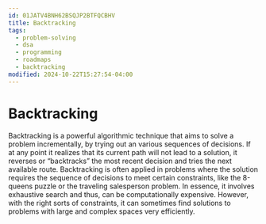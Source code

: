 ```yaml
---
id: 01JATV4BNH62BSQJP2BTFQCBHV
title: Backtracking
tags:
  - problem-solving
  - dsa
  - programming
  - roadmaps
  - backtracking
modified: 2024-10-22T15:27:54-04:00
---
```

# Backtracking

Backtracking is a powerful algorithmic technique that aims to solve a problem incrementally, by trying out an various sequences of decisions. If at any point it realizes that its current path will not lead to a solution, it reverses or “backtracks” the most recent decision and tries the next available route. Backtracking is often applied in problems where the solution requires the sequence of decisions to meet certain constraints, like the 8-queens puzzle or the traveling salesperson problem. In essence, it involves exhaustive search and thus, can be computationally expensive. However, with the right sorts of constraints, it can sometimes find solutions to problems with large and complex spaces very efficiently.